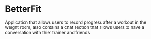 # BetterFit
 Application that allows users to record progress after a workout in the weight room, also contains a chat section that allows users to have a conversation with thier trainer and friends
